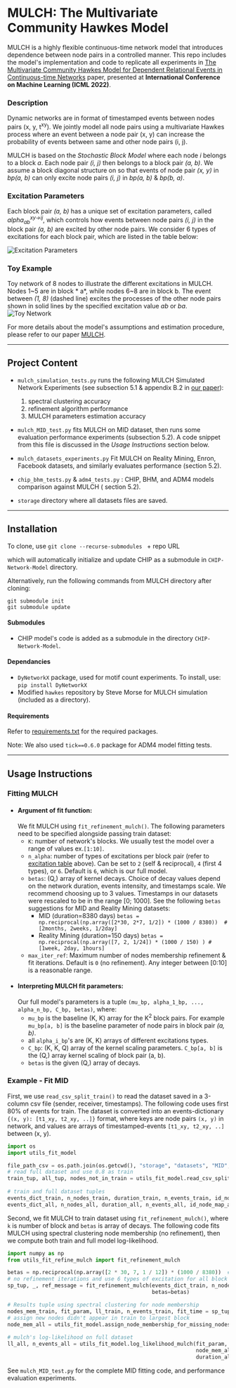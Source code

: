 # MULCH: The Multivariate Community Hawkes Model

MULCH is a highly flexible continuous-time network model that introduces dependence between
node pairs in a controlled manner. This repo includes the model's implementation and code to
replicate all experiments
in [The Multivariate Community Hawkes Model for Dependent Relational Events in Continuous-time Networks](https://arxiv.org/abs/2205.00639 "The Multivariate Community Hawkes")
paper, presented at **International Conference on Machine Learning (ICML 2022)**.


### Description

Dynamic networks are in format of timestamped events between nodes pairs (x, y, t<sup>xy</sup>). We
jointly model all node pairs using a multivariate Hawkes process where an event between a node
pair (x, y) can increase the probability of events between same and other node pairs (i, j).

MULCH is based on the *Stochastic Block Model* where each node *i* belongs to a block *a*. Each
node pair *(i, j)*
then belongs to a block pair *(a, b)*. We assume a block diagonal structure on so that events of
node pair *(x, y)*
in *bp(a, b)* can only excite node pairs *(i, j)* in *bp(a, b)* & *bp(b, a)*.


### Excitation Parameters

Each block pair *(a, b)* has a unique set of excitation parameters,
called *alpha<sub>ab</sub><sup>xy->ij</sup>*, which controls how events between
node pairs *(i, j)* in the block pair *(a, b)* are excited by other node pairs.
We consider 6 types of excitations for each block pair, which are listed in the table below:

![Excitation Parameters](storage/images/excitation_table.png)

### Toy Example

Toy network of 8 nodes to illustrate the different excitations in MULCH. Nodes 1~5 are in block *
a*, while nodes 6~8 are in block b. The event between *(1, 8)* (dashed line) excites the processes
of the other node pairs shown in solid lines by the specified excitation value *ab* or *ba*.
![Toy Network](storage/images/toy_network.png)

For more details about the model's assumptions and estimation procedure, please refer to our
paper [MULCH](https://arxiv.org/abs/2205.00639 "The Multivariate Community Hawkes").


--------------------------------------------------------------------

## Project Content

- `mulch_simulation_tests.py` runs the following MULCH Simulated Network Experiments (see
  subsection 5.1 & appendix B.2 in [our paper](https://arxiv.org/abs/2205.00639)\):
    1. spectral clustering accuracy
    2. refinement algorithm performance
    3. MULCH parameters estimation accuracy

- `mulch_MID_test.py` fits MULCH on MID dataset, then runs some evaluation performance
  experiments (subsection 5.2). A code snippet from this file is discussed in the *Usage
  Instructions* section below.

- `mulch_datasets_experiments.py` Fit MULCH on Reality Mining, Enron, Facebook datasets, and
  similarly evaluates performance (section 5.2).

- `chip_bhm_tests.py` & `adm4_tests.py` : CHIP, BHM, and ADM4 models comparison against MULCH (
  section 5.2).

- `storage` directory where all datasets files are saved.

--------------------------------------------------------------------

## Installation

To clone, use `git clone --recurse-submodules ` + repo URL

which will automatically initialize and update CHIP as a submodule in `CHIP-Network-Model` directory.

Alternatively, run the following commands from MULCH directory after cloning:
```
git submodule init
git submodule update
```

#### Submodules
- CHIP model's code is added as a submodule in the directory `CHIP-Network-Model`.

#### Dependancies
- `DyNetworkX` package, used for motif count experiments. To install, use:
`pip install DyNetworkX`
- Modified `hawkes` repository by Steve Morse for MULCH simulation (included as a directory).

#### Requirements
Refer to [requirements.txt](requirements.txt) for the required packages.

Note: We also used `tick==0.6.0` package for ADM4 model fitting tests.

--------------------------------------------------------------------

## Usage Instructions

### Fitting MULCH

- #### Argument of fit function:
  We fit MULCH using `fit_refinement_mulch()`. The following parameters need to be specified
  alongside passing train dataset:
    - `K`: number of network's blocks. We usually test the model over a range of values ex.`[1:10]`.
    - `n_alpha`: number of types of excitations per block pair (refer
      to [excitation table](storage/images/excitation_table.png) above). Can be set to `2` (self &
      reciprocal), `4` (first 4 types), or `6`. Default is `6`, which is our full model.
    - `betas`: (Q,) array of kernel decays. Choice of decay values depend on the network
      duration, events intensity, and timestamps scale. We recommend choosing up to 3 values. Timestamps
      in our datasets were rescaled to be in the range [0; 1000]. See the following `betas`
      suggestions for MID and Reality Mining datasets:
        - MID (duration=8380
          days) `betas = np.reciprocal(np.array([2*30, 2*7, 1/2]) * (1000 / 8380))  # [2months, 2weeks, 1/2day]`
        - Reality Mining (duration=150
          days) `betas = np.reciprocal(np.array([7, 2, 1/24]) * (1000 / 150) ) # [1week, 2day, 1hours]`
    - `max_iter_ref`: Maximum number of nodes membership refinement & fit iterations. Default
      is `0` (no refinement). Any integer between [0:10] is a reasonable range.
- #### Interpreting MULCH fit parameters:
  Our full model's parameters is a tuple `(mu_bp, alpha_1_bp, ..., alpha_n_bp, C_bp, betas)`, where:
    - `mu_bp` is the baseline (K, K) array for the K<sup>2</sup> block pairs. For
      example `mu_bp[a, b]` is the baseline parameter of node pairs in block pair *(a, b)*.
    - all `alpha_i_bp`'s are (K, K) arrays of different excitations types.
    - `C_bp`: (K, K, Q) array of the kernel scaling parameters. `C_bp[a, b]` is the (Q,) array
      kernel scaling of block pair (a, b).
    - `betas` is the given (Q,) array of decays.

### Example - Fit MID

First, we use `read_csv_split_train()` to read the dataset saved in a 3-column csv file (sender,
receiver, timestamps). The following code uses first 80% of events for train. The dataset is
converted into an events-dictionary `{(x, y): [t1_xy, t2_xy, ..]}`
format, where keys are node pairs `(x, y)` in network, and values are arrays of
timestamped-events `[t1_xy, t2_xy, ..]`
between (x, y).

```python
import os
import utils_fit_model

file_path_csv = os.path.join(os.getcwd(), "storage", "datasets", "MID", "MID.csv")
# read full dataset and use 0.8 as train
train_tup, all_tup, nodes_not_in_train = utils_fit_model.read_csv_split_train(file_path_csv,
                                                                              delimiter=',')
# train and full dataset tuples
events_dict_train, n_nodes_train, duration_train, n_events_train, id_node_map_train = train_tup
events_dict_all, n_nodes_all, duration_all, n_events_all, id_node_map_all = all_tup
```

Second, we fit MULCH to train dataset using `fit_refinement_mulch()`, where `k` is number of block
and `betas` is array of decays. The following code fits MULCH using spectral clustering node
membership (no refinement), then we compute both train and full model log-likelihood.

```python
import numpy as np
from utils_fit_refine_mulch import fit_refinement_mulch

betas = np.reciprocal(np.array([2 * 30, 7, 1 / 12]) * (1000 / 8380))  # [2 month, 1week, 2 hour]
# no refinement iterations and use 6 types of excitation for all block pairs.
sp_tup, _, ref_message = fit_refinement_mulch(events_dict_train, n_nodes_train, duration_train, K=4,
                                              betas=betas)

# Results tuple using spectral clustering for node membership
nodes_mem_train, fit_param, ll_train, n_events_train, fit_time = sp_tup
# assign new nodes didn't appear in train to largest block
node_mem_all = utils_fit_model.assign_node_membership_for_missing_nodes(nodes_mem_train,
                                                                        nodes_not_in_train)
# mulch's log-likelihood on full dataset
ll_all, n_events_all = utils_fit_model.log_likelihood_mulch(fit_param, events_dict_all,
                                                            node_mem_all, K,
                                                            duration_all)
```

See `mulch_MID_test.py` for the complete MID fitting code, and performance evaluation experiments.


